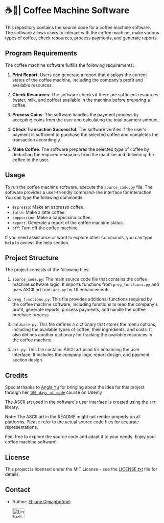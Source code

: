 #  ☕🤖| Coffee Machine Software

This repository contains the source code for a coffee machine software. The software allows users to interact with the coffee machine, make various types of coffee, check resources, process payments, and generate reports.

## Program Requirements

The coffee machine software fulfills the following requirements:

1. **Print Report**: Users can generate a report that displays the current status of the coffee machine, including the company's profit and available resources.

2. **Check Resources**: The software checks if there are sufficient resources (water, milk, and coffee) available in the machine before preparing a coffee.

3. **Process Coins**: The software handles the payment process by accepting coins from the user and calculating the total payment amount.

4. **Check Transaction Successful**: The software verifies if the user's payment is sufficient to purchase the selected coffee and completes the transaction accordingly.

5. **Make Coffee**: The software prepares the selected type of coffee by deducting the required resources from the machine and delivering the coffee to the user.

## Usage

To run the coffee machine software, execute the `source_code.py` file. The software provides a user-friendly command-line interface for interaction. You can type the following commands:

- `espresso`: Make an espresso coffee.
- `latte`: Make a latte coffee.
- `cappuccino`: Make a cappuccino coffee.
- `report`: Generate a report of the coffee machine status.
- `off`: Turn off the coffee machine.

If you need assistance or want to explore other commands, you can type `help` to access the help section.

## Project Structure

The project consists of the following files:

1. `source_code.py`: The main source code file that contains the coffee machine software logic. It imports functions from `prog_functions.py` and uses ASCII art from `art.py` for UI enhancements.

2. `prog_functions.py`: This file provides additional functions required by the coffee machine software, including functions to read the company's profit, generate reports, process payments, and handle the coffee purchase process.

3. `database.py`: This file defines a dictionary that stores the menu options, including the available types of coffee, their ingredients, and costs. It also defines another dictionary for tracking the available resources in the coffee machine.

4. `art.py`: This file contains ASCII art used for enhancing the user interface. It includes the company logo, report design, and payment section design.

## Credits

Special thanks to [Angla Yu](https://twitter.com/yu_angela) for bringing about the idea for this project through her [`100 days of code`](https://www.udemy.com/course/100-days-of-code/) course on Udemy

The ASCII art used in the software's user interface is created using the `art` library.

Note: The ASCII art in the README might not render properly on all platforms. Please refer to the actual source code files for accurate representations.

Feel free to explore the source code and adapt it to your needs. Enjoy your coffee machine software!


## License

This project is licensed under the MIT License - see the [LICENSE.txt](LICENSE.txt) file for details.



## Contact
- Author: [Ehiane Oigiagbe(me)](https://github.com/ehiane)
  <p align="left">
    <a href="https://www.linkedin.com/in/ehiane-oigiagbe/" target="_blank"><img align="center" src="https://raw.githubusercontent.com/rahuldkjain/github-profile-readme-generator/master/src/images/icons/Social/linked-in-alt.svg" alt="LinkedIn" height="30" width="40" /></a>
  </p>
